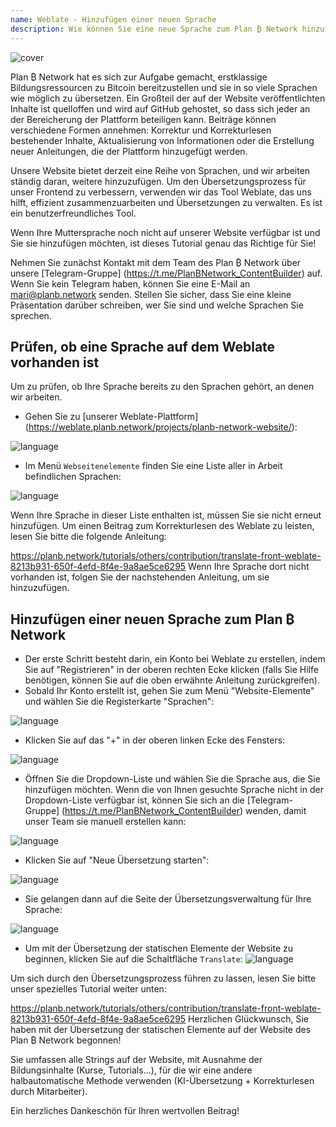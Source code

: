 ```yaml
---
name: Weblate - Hinzufügen einer neuen Sprache
description: Wie können Sie eine neue Sprache zum Plan ₿ Network hinzufügen?
---
```

![cover](assets/cover.webp)

Plan ₿ Network hat es sich zur Aufgabe gemacht, erstklassige Bildungsressourcen zu Bitcoin bereitzustellen und sie in so viele Sprachen wie möglich zu übersetzen. Ein Großteil der auf der Website veröffentlichten Inhalte ist quelloffen und wird auf GitHub gehostet, so dass sich jeder an der Bereicherung der Plattform beteiligen kann. Beiträge können verschiedene Formen annehmen: Korrektur und Korrekturlesen bestehender Inhalte, Aktualisierung von Informationen oder die Erstellung neuer Anleitungen, die der Plattform hinzugefügt werden.

Unsere Website bietet derzeit eine Reihe von Sprachen, und wir arbeiten ständig daran, weitere hinzuzufügen. Um den Übersetzungsprozess für unser Frontend zu verbessern, verwenden wir das Tool Weblate, das uns hilft, effizient zusammenzuarbeiten und Übersetzungen zu verwalten. Es ist ein benutzerfreundliches Tool.

Wenn Ihre Muttersprache noch nicht auf unserer Website verfügbar ist und Sie sie hinzufügen möchten, ist dieses Tutorial genau das Richtige für Sie!

Nehmen Sie zunächst Kontakt mit dem Team des Plan ₿ Network über unsere [Telegram-Gruppe] (https://t.me/PlanBNetwork_ContentBuilder) auf. Wenn Sie kein Telegram haben, können Sie eine E-Mail an mari@planb.network senden. Stellen Sie sicher, dass Sie eine kleine Präsentation darüber schreiben, wer Sie sind und welche Sprachen Sie sprechen.

## Prüfen, ob eine Sprache auf dem Weblate vorhanden ist

Um zu prüfen, ob Ihre Sprache bereits zu den Sprachen gehört, an denen wir arbeiten.


- Gehen Sie zu [unserer Weblate-Plattform] (https://weblate.planb.network/projects/planb-network-website/):

![language](assets/01.webp)


- Im Menü `Webseitenelemente` finden Sie eine Liste aller in Arbeit befindlichen Sprachen:

![language](assets/02.webp)

Wenn Ihre Sprache in dieser Liste enthalten ist, müssen Sie sie nicht erneut hinzufügen. Um einen Beitrag zum Korrekturlesen des Weblate zu leisten, lesen Sie bitte die folgende Anleitung:

https://planb.network/tutorials/others/contribution/translate-front-weblate-8213b931-650f-4efd-8f4e-9a8ae5ce6295
Wenn Ihre Sprache dort nicht vorhanden ist, folgen Sie der nachstehenden Anleitung, um sie hinzuzufügen.

## Hinzufügen einer neuen Sprache zum Plan ₿ Network


- Der erste Schritt besteht darin, ein Konto bei Weblate zu erstellen, indem Sie auf "Registrieren" in der oberen rechten Ecke klicken (falls Sie Hilfe benötigen, können Sie auf die oben erwähnte Anleitung zurückgreifen).
- Sobald Ihr Konto erstellt ist, gehen Sie zum Menü "Website-Elemente" und wählen Sie die Registerkarte "Sprachen":

![language](assets/03.webp)


- Klicken Sie auf das "+" in der oberen linken Ecke des Fensters:

![language](assets/04.webp)


- Öffnen Sie die Dropdown-Liste und wählen Sie die Sprache aus, die Sie hinzufügen möchten. Wenn die von Ihnen gesuchte Sprache nicht in der Dropdown-Liste verfügbar ist, können Sie sich an die [Telegram-Gruppe] (https://t.me/PlanBNetwork_ContentBuilder) wenden, damit unser Team sie manuell erstellen kann:

![language](assets/05.webp)


- Klicken Sie auf "Neue Übersetzung starten":

![language](assets/06.webp)


- Sie gelangen dann auf die Seite der Übersetzungsverwaltung für Ihre Sprache:

![language](assets/07.webp)


- Um mit der Übersetzung der statischen Elemente der Website zu beginnen, klicken Sie auf die Schaltfläche `Translate`: ![language](assets/08.webp)

Um sich durch den Übersetzungsprozess führen zu lassen, lesen Sie bitte unser spezielles Tutorial weiter unten:

https://planb.network/tutorials/others/contribution/translate-front-weblate-8213b931-650f-4efd-8f4e-9a8ae5ce6295
Herzlichen Glückwunsch, Sie haben mit der Übersetzung der statischen Elemente auf der Website des Plan ₿ Network begonnen!

Sie umfassen alle Strings auf der Website, mit Ausnahme der Bildungsinhalte (Kurse, Tutorials...), für die wir eine andere halbautomatische Methode verwenden (KI-Übersetzung + Korrekturlesen durch Mitarbeiter).

Ein herzliches Dankeschön für Ihren wertvollen Beitrag!